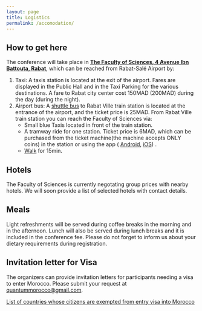 ```yaml
---
layout: page
title: Logistics
permalink: /accomodation/
---
```


## How to get here
The conference will take place in <a href="https://goo.gl/maps/bxfKYeqq2ZUMAQRC9">**The Faculty of Sciences, 4 Avenue Ibn Battouta, Rabat**</a>, which can be reached from Rabat-Salé Airport by:
<ol>
  <li>Taxi: A taxis station is located at the exit of the airport. Fares are displayed in the Public Hall and in the Taxi Parking for the various destinations. A fare to Rabat city center cost 150MAD (200MAD) during the day (during the night).   </li>
  <li>Airport bus: A <a href="https://goo.gl/maps/momK45W11EggkRCH7">shuttle bus</a> to Rabat Ville train station is located at the entrance of the airport, and the ticket price is 25MAD. From Rabat Ville train station you can reach the Faculty of Sciences via:
    <ul>
    <li>Small blue Taxis located in front of the train station.</li>
    <li>A tramway ride for one station. Ticket price is 6MAD, which can be purchased from the ticket machine(the machine accepts ONLY coins) in the station or using the app ( <a href="https://play.google.com/store/apps/details?id=fr.airweb.rabat&hl=en&gl=US">Android</a>, <a href="https://apps.apple.com/ma/app/tram-mobile/id1588746412">iOS</a>) .</li>
    <li><a href="https://goo.gl/maps/4zRK5LzmiiQ5wTGJ8">Walk</a> for 15min.</li>
    </ul> </ol> 

## Hotels
The Faculty of Sciences is currently negotating group prices with nearby hotels. We will soon provide a list of selected hotels with contact details.

## Meals
Light refreshments will be served during coffee breaks in the morning and in the afternoon. Lunch will also be served during lunch breaks and it is included in the conference fee. Please do not forget to inform us about your dietary requirements during registration.

## Invitation letter for Visa
The organizers can provide invitation letters for participants needing a visa to enter Morocco. Please submit your request at quantummorocco@gmail.com.

[List of countries whose citizens are exempted from entry visa into Morocco](https://www.consulat.ma/en/list-countries-agreements-signed-morocco-abolition-visas-official-passports) 
